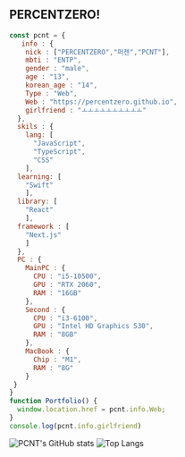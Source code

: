 ## PERCENTZERO!
```js
const pcnt = {
   info : {
    nick : ["PERCENTZERO","퍼젠","PCNT"],
    mbti : "ENTP",
    gender : "male",
    age : "13",
    korean_age : "14",
    Type : "Web",
    Web : "https://percentzero.github.io",
    girlfriend : "ㅗㅗㅗㅗㅗㅗㅗㅗㅗㅗ"
  },
  skils : {
    lang: [
      "JavaScript",
      "TypeScript",
      "CSS"
    ],
  learning: [
    "Swift"
    ],
  library: [
    "React"
    ],
  framework : [
    "Next.js"
    ]
  },
  PC : {
    MainPC : {
      CPU : "i5-10500",
      GPU : "RTX 2060",
      RAM : "16GB"
    },
    Second : {
      CPU : "i3-6100",
      GPU : "Intel HD Graphics 530",
      RAM : "8GB"
    },
    MacBook : {
      Chip : "M1",
      RAM : "8G"
    }
 }
}
function Portfolio() {
  window.location.href = pcnt.info.Web;
}
console.log(pcnt.info.girlfriend)
```
![PCNT's GitHub stats](https://github-readme-stats.vercel.app/api?username=PERCENTZERO)
![Top Langs](https://github-readme-stats.vercel.app/api/top-langs/?username=PERCENTZERO)

